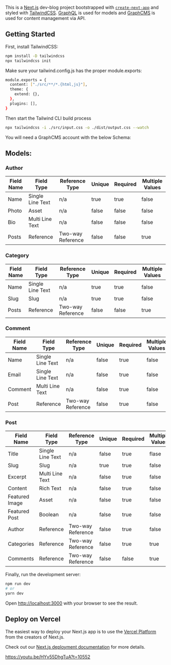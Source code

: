 This is a [Next.js](https://nextjs.org/) dev-blog project bootstrapped with [`create-next-app`](https://github.com/vercel/next.js/tree/canary/packages/create-next-app) and styled with [TailwindCSS](https://tailwindcss.com/). [GraphQL](https://graphql.org/) is used for models and [GraphCMS](https://graphcms.com/) is used for content management via API.

## Getting Started

First, install TailwindCSS:

```bash
npm install -D tailwindcss
npx tailwindcss init
```

Make sure your tailwind.config.js has the proper module.exports:

```bash
module.exports = {
  content: ["./src/**/*.{html,js}"],
  theme: {
    extend: {},
  },
  plugins: [],
}
```

Then start the Tailwind CLI build process
```bash
npx tailwindcss -i ./src/input.css -o ./dist/output.css --watch
```

You will need a GraphCMS account with the below Schema:

## Models:

### Author
| Field Name | Field Type | Reference Type | Unique | Required | Multiple Values |
| --- | --- | ---| --- | --- | --- |
| Name | Single Line Text | n/a | true | true | false |
| Photo | Asset | n/a | false | false | false |
| Bio | Multi Line Text | n/a | false | false | false |
| Posts | Reference | Two-way Reference | false | false | true|

### Category

| Field Name | Field Type | Reference Type | Unique | Required | Multiple Values |
| --- | --- | ---| --- | --- | --- |
| Name | Single Line Text | n/a | true | true | false |
| Slug | Slug | n/a | true | true | false |
| Posts | Reference | Two-way Reference | false | false | true |

### Comment

| Field Name | Field Type | Reference Type | Unique | Required | Multiple Values |
| --- | --- | ---| --- | --- | --- |
| Name | Single Line Text | n/a | false | true | false|
| Email | Single Line Text | n/a | false | true | false |
| Comment | Multi Line Text | n/a | false | true | false |
| Post | Reference | Two-way Reference | false | true | false |

### Post

| Field Name | Field Type | Reference Type | Unique | Required | Multiple Values |
| --- | --- | ---| --- | --- | --- |
| Title | Single Line Text | n/a | false | true | flase |
| Slug | Slug | n/a | true | true | false |
| Excerpt | Multi Line Text | n/a | false | true | false |
| Content | Rich Text | n/a | false | true | false |
| Featured Image | Asset | n/a | false | true | false |
| Featured Post | Boolean | n/a | false | true | false |
| Author | Reference | Two-way Reference | false | true | false |
| Categories | Reference | Two-way Reference | false | true | true |
| Comments | Reference | Two-way Reference | false | false | true |


Finally, run the development server:

```bash
npm run dev
# or
yarn dev
```

Open [http://localhost:3000](http://localhost:3000) with your browser to see the result.



## Deploy on Vercel

The easiest way to deploy your Next.js app is to use the [Vercel Platform](https://vercel.com/new?utm_medium=default-template&filter=next.js&utm_source=create-next-app&utm_campaign=create-next-app-readme) from the creators of Next.js.

Check out our [Next.js deployment documentation](https://nextjs.org/docs/deployment) for more details.

https://youtu.be/HYv55DhgTuA?t=10552

